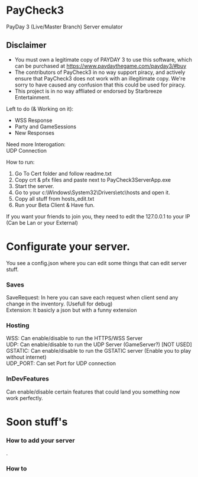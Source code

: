 # PayCheck3
PayDay 3 (Live/Master Branch) Server emulator

## Disclaimer
 - You must own a legitimate copy of PAYDAY 3 to use this software, which can be purchased
at https://www.paydaythegame.com/payday3/#buy
 - The contributors of PayCheck3 in no way support piracy, and actively ensure that PayCheck3
does not work with an illegitimate copy. We're sorry to have caused any confusion that
this could be used for piracy.
 - This project is in no way affliated or endorsed by Starbreeze Entertainment.

Left to do (& Working on it):
- WSS Response
- Party and GameSessions
- New Responses

Need more Interogation:\
UDP Connection

How to run:
1. Go To Cert folder and follow readme.txt
2. Copy crt & pfx files and paste next to PayCheck3ServerApp.exe
3. Start the server.
4. Go to your c:\Windows\System32\Drivers\etc\hosts and open it.
5. Copy all stuff from hosts_edit.txt
6. Run your Beta Client & Have fun.

If you want your friends to join you, they need to edit the 127.0.0.1 to your IP (Can be Lan or your External)

# Configurate your server.
You see a config.json where you can edit some things that can edit server stuff.

### Saves
SaveRequest: In here you can save each request when client send any change in the inventory. (Usefull for debug)\
Extension: It basicly a json but with a funny extension

### Hosting
WSS: Can enable/disable to run the HTTPS/WSS Server\
UDP: Can enable/disable to run the UDP Server (GameServer?) [NOT USED]\
GSTATIC: Can enable/disable to run the GSTATIC server (Enable you to play without internet)\
UDP_PORT: Can set Port for UDP connection

### InDevFeatures
Can enable/disable certain features that could land you something now work perfectly.

# Soon stuff's

### How to add your server
.

### How to 
